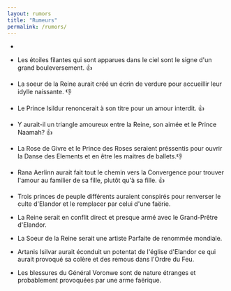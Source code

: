 ```yaml
---
layout: rumors
title: "Rumeurs"
permalink: /rumors/
---
```

-

- Les étoiles filantes qui sont apparues dans le ciel sont le signe d'un grand bouleversement. :thumbsup:
- La soeur de la Reine aurait créé un écrin de verdure pour accueillir leur idylle naissante. :thumbsdown:
- Le Prince Isildur renoncerait à son titre pour un amour interdit. :thumbsup:
- Y aurait-il un triangle amoureux entre la Reine, son aimée et le Prince Naamah? :thumbsup:
- La Rose de Givre et le Prince des Roses seraient préssentis pour ouvrir la Danse des Elements et en être les maitres de ballets.:thumbsdown:
- Rana Aerlinn aurait fait tout le chemin vers la Convergence pour trouver l'amour au familier de sa fille, plutôt qu'à sa fille. :thumbsup:
- Trois princes de peuple différents auraient conspirés pour renverser le culte d'Elandor et le remplacer par celui d'une faërie. 
- La Reine serait en conflit direct et presque armé avec le Grand-Prêtre d'Elandor.
- La Soeur de la Reine serait une artiste Parfaite de renommée mondiale. 
- Artanis Isilvar aurait éconduit un potentat de l'église d'Elandor ce qui aurait provoqué sa colère et des remous dans l'Ordre du Feu.
- Les blessures du Général Voronwe sont de nature étranges et probablement provoquées par une arme faërique.
